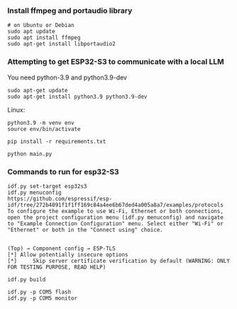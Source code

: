 ### Install ffmpeg and portaudio library

```
# on Ubuntu or Debian
sudo apt update
sudo apt install ffmpeg
sudo apt-get install libportaudio2
```

### Attempting to get ESP32-S3 to communicate with a local LLM

You need python-3.9 and python3.9-dev

```
sudo apt-get update
sudo apt-get install python3.9 python3.9-dev
```

Linux:

```
python3.9 -m venv env
source env/bin/activate

pip install -r requirements.txt

python main.py
```

### Commands to run for esp32-S3

```
idf.py set-target esp32s3
idf.py menuconfig
https://github.com/espressif/esp-idf/tree/272b4091f1f1ff169c84a4ee6b67ded4a005a8a7/examples/protocols
To configure the example to use Wi-Fi, Ethernet or both connections, open the project configuration menu (idf.py menuconfig) and navigate to "Example Connection Configuration" menu. Select either "Wi-Fi" or "Ethernet" or both in the "Connect using" choice.


(Top) → Component config → ESP-TLS
[*] Allow potentially insecure options
[*]     Skip server certificate verification by default (WARNING: ONLY FOR TESTING PURPOSE, READ HELP)

idf.py build

idf.py -p COM5 flash
idf.py -p COM5 monitor
```
